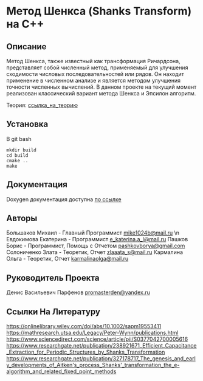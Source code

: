 # Метод Шенкса (Shanks Transform) на C++

## Описание
Метод Шенкса, также известный как трансформация Ричардсона, представляет собой численный метод, применяемый для улучшения сходимости числовых последовательностей или рядов. Он находит применение в численном анализе и является методом улучшения точности численных вычислений.
В данном проекте на текущий момент реализован классический вариант метода Шенкса и Эпсилон алгоритм.

Теория: [ссылка_на_теорию](https://drive.google.com/drive/folders/19KFEQhl9ZR4EE2zDFvi610bNdNBWfGIb?usp=sharing)

## Установка
В git bash

```
mkdir build
cd build
cmake ..
make
```

## Документация
Doxygen документация доступна [по ссылке](https://katerina-evdokimova.github.io/shanks-university/)


## Авторы
Большаков Михаил - Главный Программист mike1024b@mail.ru \n
Евдокимова Екатерина - Программист e_katerina.a_l@mail.ru
Пашков Борис - Программист, Помощь с Отчетом pashkovborya@gmail.com
Солониченко Злата - Теоретик, Отчет zlaaata_s@mail.ru
Кармалина Ольга - Теоретик, Отчет karmalinaolga@mail.ru

## Руководитель Проекта
Денис Васильевич Парфенов promasterden@yandex.ru

## Ссылки На Литературу
https://onlinelibrary.wiley.com/doi/abs/10.1002/sapm19553411
https://mathresearch.utsa.edu/Legacy/Peter-Wynn/publications.html
https://www.sciencedirect.com/science/article/pii/S0377042700005616
https://www.researchgate.net/publication/238921671_Efficient_Capacitance_Extraction_for_Periodic_Structures_by_Shanks_Transformation
https://www.researchgate.net/publication/327178717_The_genesis_and_early_developments_of_Aitken's_process_Shanks'_transformation_the_e-algorithm_and_related_fixed_point_methods

